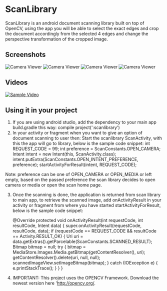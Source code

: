 # ScanLibrary
ScanLibrary is an android document scanning library built on top of OpenCV, using the app you will be able to select the exact edges and crop the document accordingly from the selected 4 edges and change the perspective transformation of the cropped image.

## Screenshots

![Camera Viewer](https://github.com/jhansireddy/AndroidScannerDemo/blob/master/ScanDemoExample/screenshots/blackWhiteScannedResult.png
 "Scanned Result")
![Camera Viewer](https://github.com/jhansireddy/AndroidScannerDemo/blob/master/ScanDemoExample/screenshots/blackWhiteScannedResult.png
 "Scanned Result")
![Camera Viewer](https://github.com/jhansireddy/AndroidScannerDemo/blob/master/ScanDemoExample/screenshots/scanPoints.png
 "Scan Points")
![Camera Viewer](https://github.com/jhansireddy/AndroidScannerDemo/blob/master/ScanDemoExample/screenshots/returned_scan_result.png
 "Scanned Result")

## Videos

<a href="https://www.youtube.com/watch?v=CXi0ylNQwtU"><img src="https://github.com/jhansireddy/AndroidScannerDemo/blob/master/ScanDemoExample/screenshots/scanPoints.png" alt="Sample Video" data-canonical-src="https://github.com/jhansireddy/AndroidScannerDemo/blob/master/ScanDemoExample/screenshots/scanPoints.png" style="max-width:100%;"></a>


## Using it in your project
1. If you are using android studio, add the dependency to your main app build.gradle this way: 
	    compile project(':scanlibrary')
2. In your activity or fragment when you want to give an option of document scanning to user then:
Start the scanlibrary ScanActivity, with this the app will go to library, below is the sample code snippet:
       int REQUEST_CODE = 99;
       int preference = ScanConstants.OPEN_CAMERA;
       Intent intent = new Intent(this, ScanActivity.class);
       intent.putExtra(ScanConstants.OPEN_INTENT_PREFERENCE, preference);
       startActivityForResult(intent, REQUEST_CODE);

 Note: preference can be one of OPEN_CAMERA or OPEN_MEDIA or left empty, based on the passed preference the scan library decides to open camera or media or open the scan home page.

3. Once the scanning is done, the application is returned from scan library to main app, to retrieve the scanned image, add onActivityResult in your activity or fragment from where you have started startActivityForResult, below is the sample code snippet:

    @Override
    protected void onActivityResult(int requestCode, int resultCode, Intent data) {
        super.onActivityResult(requestCode, resultCode, data);
        if (requestCode == REQUEST_CODE && resultCode == Activity.RESULT_OK) {
            Uri uri = data.getExtras().getParcelable(ScanConstants.SCANNED_RESULT);
            Bitmap bitmap = null;
            try {
                bitmap = MediaStore.Images.Media.getBitmap(getContentResolver(), uri);
                getContentResolver().delete(uri, null, null);
                scannedImageView.setImageBitmap(bitmap);
            } catch (IOException e) {
                e.printStackTrace();
            }
        }
    }
4. IMPORTANT: This project uses the OPENCV Framework. Download the newest version here 'http://opencv.org/.
